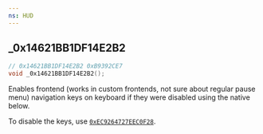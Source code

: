 ```yaml
---
ns: HUD
---
```

## _0x14621BB1DF14E2B2

```c
// 0x14621BB1DF14E2B2 0xB9392CE7
void _0x14621BB1DF14E2B2();
```

Enables frontend (works in custom frontends, not sure about regular pause menu) navigation keys on keyboard if they were disabled using the native below.

To disable the keys, use [`0xEC9264727EEC0F28`](#_0xEC9264727EEC0F28).
